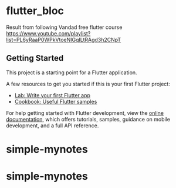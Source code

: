 # flutter_bloc

Result from following Vandad free flutter course https://www.youtube.com/playlist?list=PL6yRaaP0WPkVtoeNIGqILtRAgd3h2CNpT

## Getting Started

This project is a starting point for a Flutter application.

A few resources to get you started if this is your first Flutter project:

- [Lab: Write your first Flutter app](https://docs.flutter.dev/get-started/codelab)
- [Cookbook: Useful Flutter samples](https://docs.flutter.dev/cookbook)

For help getting started with Flutter development, view the
[online documentation](https://docs.flutter.dev/), which offers tutorials,
samples, guidance on mobile development, and a full API reference.
# simple-mynotes
# simple-mynotes
